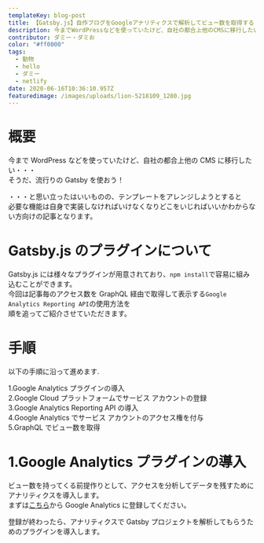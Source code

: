 ```yaml
---
templateKey: blog-post
title: 【Gatsby.js】自作ブログをGoogleアナリティクスで解析してビュー数を取得する
description: 今までWordPressなどを使っていたけど、自社の都合上他のCMSに移行したい・・・ そうだ、流行りのGatsbyを使おう！
contributor: ダミー・ダミお
color: "#ff0000"
tags:
  - 動物
  - hello
  - ダミー
  - netlify
date: 2020-06-16T10:36:10.957Z
featuredimage: /images/uploads/lion-5218109_1280.jpg
---
```


<!--StartFragment-->

# 概要

今まで WordPress などを使っていたけど、自社の都合上他の CMS に移行したい・・・\
そうだ、流行りの Gatsby を使おう！

・・・と思い立ったはいいものの、テンプレートをアレンジしようとすると\
必要な機能は自身で実装しなければいけなくなりどこをいじればいいかわからない方向けの記事となります。

# [](https://qiita.com/Hidesato_Nakamura/items/a9ac8cebfce894c5c624#gatsbyjs%E3%81%AE%E3%83%97%E3%83%A9%E3%82%B0%E3%82%A4%E3%83%B3%E3%81%AB%E3%81%A4%E3%81%84%E3%81%A6)Gatsby.js のプラグインについて

Gatsby.js には様々なプラグインが用意されており、`npm install`で容易に組み込むことができます。\
今回は記事毎のアクセス数を GraphQL 経由で取得して表示する`Google Analytics Reporting API`の使用方法を\
順を追ってご紹介させていただきます。

# [](https://qiita.com/Hidesato_Nakamura/items/a9ac8cebfce894c5c624#%E6%89%8B%E9%A0%86)手順

以下の手順に沿って進めます.

1.Google Analytics プラグインの導入\
2.Google Cloud プラットフォームでサービス アカウントの登録\
3.Google Analytics Reporting API の導入\
4.Google Analytics でサービス アカウントのアクセス権を付与\
5.GraphQL でビュー数を取得

# [](https://qiita.com/Hidesato_Nakamura/items/a9ac8cebfce894c5c624#1google-analytics%E3%83%97%E3%83%A9%E3%82%B0%E3%82%A4%E3%83%B3%E3%81%AE%E5%B0%8E%E5%85%A5)1.Google Analytics プラグインの導入

ビュー数を持ってくる前提作りとして、アクセスを分析してデータを残すためにアナリティクスを導入します。\
まずは[こちら](https://analytics.google.com/analytics/web/)から Google Analytics に登録してください。

登録が終わったら、アナリティクスで Gatsby プロジェクトを解析してもらうためのプラグインを導入します。

<!--EndFragment-->
